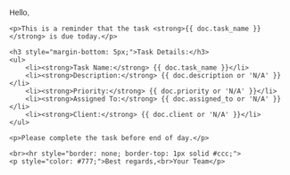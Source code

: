 <div style="font-family: Arial, sans-serif; font-size: 14px; color: #333;">
    <p>Hello,</p>
    
    <p>This is a reminder that the task <strong>{{ doc.task_name }}</strong> is due today.</p>
    
    <h3 style="margin-bottom: 5px;">Task Details:</h3>
    <ul>
        <li><strong>Task Name:</strong> {{ doc.task_name }}</li>
        <li><strong>Description:</strong> {{ doc.description or 'N/A' }}</li>
        <li><strong>Priority:</strong> {{ doc.priority or 'N/A' }}</li>
        <li><strong>Assigned To:</strong> {{ doc.assigned_to or 'N/A' }}</li>
        <li><strong>Client:</strong> {{ doc.client or 'N/A' }}</li>
    </ul>

    <p>Please complete the task before end of day.</p>
    
    <br><hr style="border: none; border-top: 1px solid #ccc;">
    <p style="color: #777;">Best regards,<br>Your Team</p>
</div>